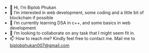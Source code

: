 - 👋 Hi, I’m Biplob Phukan
- 👀 I’m interested in web development, some coding and a little bit of blockchain if possible
- 🌱 I’m currently learning DSA in c++, and some basics in web development
- 💞️ I’m looking to collaborate on any task that I might seem fit in.
- 📫 How to reach me? Kindly feel free to contact me. Mail me to biplobphukan007@gmail.com

<!---
Biplobphukan007/Biplobphukan007 is a ✨ special ✨ repository because its `README.md` (this file) appears on your GitHub profile.
You can click the Preview link to take a look at your changes.
--->

